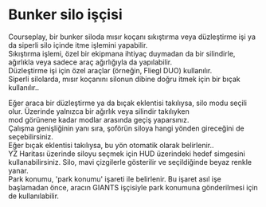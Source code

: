 # Bunker silo işçisi
  
Courseplay, bir bunker siloda mısır koçanı sıkıştırma veya düzleştirme işi ya da siperli silo içinde itme işlemini yapabilir.  
Sıkıştırma işlemi, özel bir ekipmana ihtiyaç duymadan da bir silindirle, ağırlıkla veya sadece araç ağırlığıyla da yapılabilir.  
Düzleştirme işi için özel araçlar (örneğin, Fliegl DUO) kullanılır.  
Siperli silolarda, mısır koçanını silonun dibine doğru itmek için bir bıçak kullanılır..  

  
Eğer araca bir düzleştirme ya da bıçak eklentisi takılıysa, silo modu seçili olur. Üzerinde yalnızca bir ağırlık veya silindir takılıyken  
mod görünene kadar modlar arasında geçiş yaparsınız.  
Çalışma genişliğinin yanı sıra, şoförün siloya hangi yönden gireceğini de seçebilirsiniz.   
Eğer bıçak eklentisi takılıysa, bu yön otomatik olarak belirlenir..  
YZ Haritası üzerinde siloyu seçmek için HUD üzerindeki hedef simgesini kullanabilirsiniz. Silo, mavi çizgilerle gösterilir ve seçildiğinde beyaz renkle yanar.  
Park konumu, 'park konumu' işareti ile belirlenir. Bu işaret asıl işe başlamadan önce, aracın GIANTS işçisiyle park konumuna gönderilmesi için de kullanılabilir.  
  
